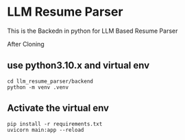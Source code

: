 # LLM Resume Parser

This is the Backedn in python for LLM Based Resume Parser

After Cloning

## use python3.10.x and virtual env
```
cd llm_resume_parser/backend
python -m venv .venv

```
## Activate the virtual env
```
pip install -r requirements.txt
uvicorn main:app --reload

```
